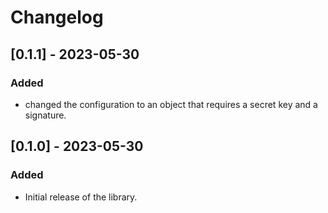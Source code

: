 # Changelog

## [0.1.1] - 2023-05-30

### Added

- changed the configuration to an object that requires a secret key and a signature.

## [0.1.0] - 2023-05-30

### Added

- Initial release of the library.
